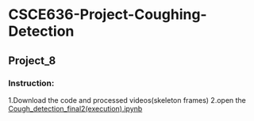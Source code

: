 # CSCE636-Project-Coughing-Detection
## **Project_8**
### Instruction:
1.Download the code and processed videos(skeleton frames)
2.open the [Cough_detection_final2(execution).ipynb](https://github.com/CherryXChen/CSCE636-Project-Coughing-Detection/blob/master/Project_8/Cough_detection_final2(execution).ipynb)  

